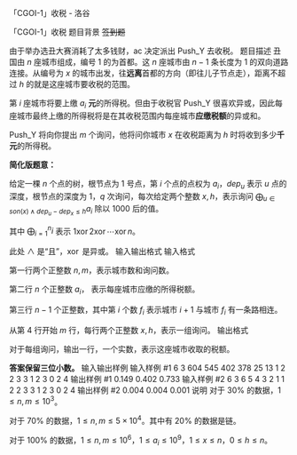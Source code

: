 



「CGOI-1」收税 - 洛谷














「CGOI-1」收税
题目背景
~~签到题~~

由于举办选丑大赛消耗了太多钱财，ac 决定派出 Push_Y 去收税。
题目描述
丑国由 $n$ 座城市组成，编号 $1$ 的为首都。这 $n$ 座城市由 $n-1$ 条长度为 $1$ 的双向道路连接。从编号为 $x$ 的城市出发，往**远离**首都的方向（即往儿子节点走），距离不超过 $h$ 的就是这座城市要收税的范围。

第 $i$ 座城市将要上缴 $a_i$ **元**的所得税。但由于收税官 Push_Y 很喜欢异或，因此每座城市最终上缴的所得税将是在其收税范围内每座城市**应缴税额**的异或和。

Push_Y 将向你提出 $m$ 个询问，他将问你城市 $x$ 在收税距离为 $h$ 时将收到多少**千元**的所得税。

**简化版题意：**

给定一棵 $n$ 个点的树，根节点为 $1$ 号点，第 $i$ 个点的点权为 $a_i$，$dep_u$ 表示 $u$ 点的深度，根节点的深度为 $1$，$q$ 次询问，每次给定两个整数 $x,h$，表示询问 $\bigoplus_{u\in son(x)\land dep_u-dep_x\le h}a_i$ 除以 $1000$ 后的值。

其中 $\bigoplus_{i=1}^ni$ 表示 $1\operatorname{xor} 2\operatorname{xor}\cdots\operatorname{xor} n$。

此处 $\land$ 是“且”，$\operatorname{xor}$ 是异或。
输入输出格式
输入格式

第一行两个正整数 $n,m$，表示城市数和询问数。

第二行 $n$ 个正整数 $a_i$， 表示每座城市应缴的所得税额。

第三行 $n-1$ 个正整数，其中第 $i$ 个数 $f_i$ 表示城市 $i+1$ 与城市 $f_i$ 有一条路相连。

从第 $4$ 行开始 $m$ 行，每行两个正整数 $x,h$，表示一组询问。
输出格式

对于每组询问，输出一行，一个实数，表示这座城市收取的税额。

**答案保留三位小数。**
输入输出样例
输入样例 #1
6 3
604 545 402 378 25 13
1 2 2 3 3
1 2
3 0
2 4
输出样例 #1
0.149
0.402
0.733
输入样例 #2
6 3
6 5 4 3 2 1
1 2 2 3 3
1 2
3 0
2 4
输出样例 #2
0.004
0.004
0.001
说明
对于 $30\%$ 的数据，$1\le n,m\le 10^3$。

对于 $70\%$ 的数据，$1\le n,m\le5 \times 10^4$。其中有 $20\%$ 的数据是链。

对于 $100\%$ 的数据，$1\le n,m\le 10^6$，$1 \le a_i \le 10^9$，$1\le x \le n$，$0 \le h \le n$。






